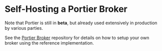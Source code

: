 # Self-Hosting a Portier Broker

Note that Portier is still in __beta__, but already used extensively in
production by various parties.

See the [Portier Broker](https://github.com/portier/portier-broker) repository
for details on how to setup your own broker using the reference implementation.
